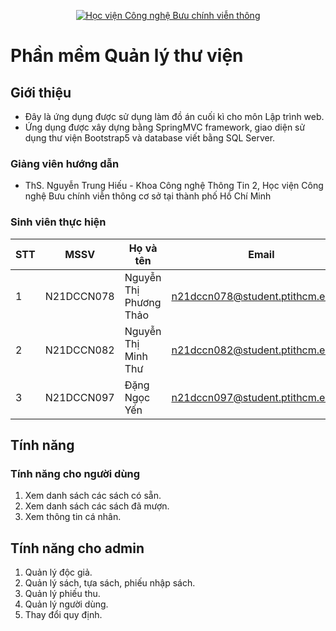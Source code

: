 <p align="center">
  <a href="https://ptithcm.edu.vn/" title="Học viên Công nghệ Bưu chính viễn thông cơ sở tại Tp Hồ Chí Minh" style="border: none;">
    <img src="https://daihoconline.edu.vn/wp-content/uploads/2022/12/logo_bcvt_transparent_Original_White-background_600px.png" alt="Học viện Công nghệ Bưu chính viễn thông">
  </a>
</p>

# Phần mềm Quản lý thư viện

## Giới thiệu

* Đây là ứng dụng được sử dụng làm đồ án cuối kì cho môn Lập trình web.
* Ứng dụng được xây dựng bằng SpringMVC framework, giao diện sử dụng thư viện Bootstrap5 và database viết bằng SQL Server. 

### Giảng viên hướng dẫn

* ThS. Nguyễn Trung Hiếu - Khoa Công nghệ Thông Tin 2, Học viện Công nghệ Bưu chính viễn thông cơ sở tại thành phố Hồ Chí Minh

### Sinh viên thực hiện

|**STT**|**MSSV**  |  **Họ và tên**       |       **Email**                 |
|-------|----------|----------------------|---------------------------------|
|   1   |N21DCCN078|Nguyễn Thị Phương Thảo|n21dccn078@student.ptithcm.edu.vn|
|   2   |N21DCCN082|Nguyễn Thị Minh Thư   |n21dccn082@student.ptithcm.edu.vn|
|   3   |N21DCCN097|Đặng Ngọc Yến         |n21dccn097@student.ptithcm.edu.vn|

## Tính năng

### Tính năng cho người dùng
1. Xem danh sách các sách có sẵn.
2. Xem danh sách các sách đã mượn.
3. Xem thông tin cá nhân.
   
## Tính năng cho admin
1. Quản lý độc giả.
2. Quản lý sách, tựa sách, phiếu nhập sách.
3. Quản lý phiếu thu.
4. Quản lý người dùng.
5. Thay đổi quy định.
